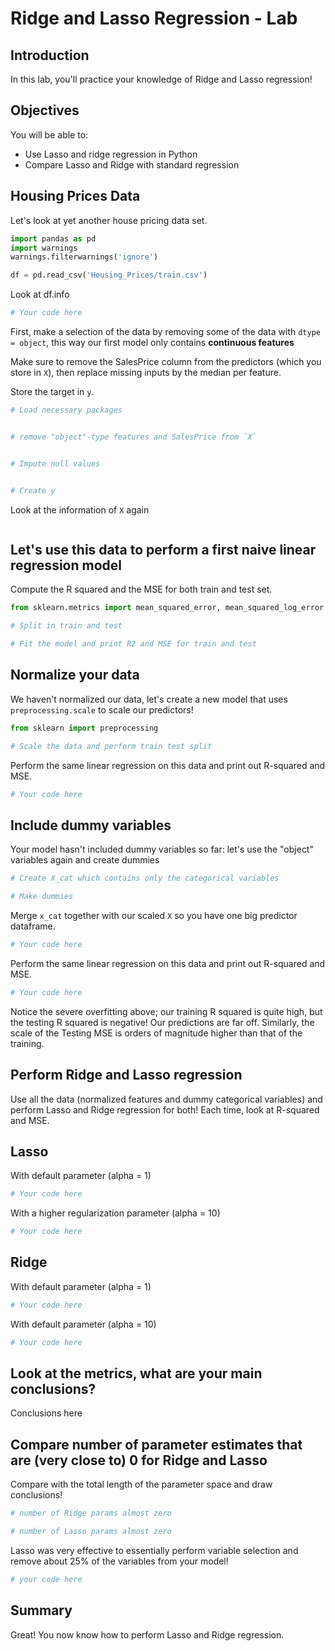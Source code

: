 
# Ridge and Lasso Regression - Lab

## Introduction

In this lab, you'll practice your knowledge of Ridge and Lasso regression!

## Objectives

You will be able to:

* Use Lasso and ridge regression in Python
* Compare Lasso and Ridge with standard regression

## Housing Prices Data

Let's look at yet another house pricing data set.


```python
import pandas as pd
import warnings
warnings.filterwarnings('ignore')

df = pd.read_csv('Housing_Prices/train.csv')
```

Look at df.info


```python
# Your code here
```

First, make a selection of the data by removing some of the data with `dtype = object`, this way our first model only contains **continuous features**

Make sure to remove the SalesPrice column from the predictors (which you store in `X`), then replace missing inputs by the median per feature.

Store the target in `y`.


```python
# Load necessary packages


# remove "object"-type features and SalesPrice from `X`


# Impute null values


# Create y

```

Look at the information of `X` again


```python

```

## Let's use this data to perform a first naive linear regression model

Compute the R squared and the MSE for both train and test set.


```python
from sklearn.metrics import mean_squared_error, mean_squared_log_error

# Split in train and test

# Fit the model and print R2 and MSE for train and test

```

## Normalize your data

We haven't normalized our data, let's create a new model that uses `preprocessing.scale` to scale our predictors!


```python
from sklearn import preprocessing

# Scale the data and perform train test split


```

Perform the same linear regression on this data and print out R-squared and MSE.


```python
# Your code here
```

## Include dummy variables

Your model hasn't included dummy variables so far: let's use the "object" variables again and create dummies


```python
# Create X_cat which contains only the categorical variables
```


```python
# Make dummies

```

Merge `x_cat` together with our scaled `X` so you have one big predictor dataframe.


```python
# Your code here
```

Perform the same linear regression on this data and print out R-squared and MSE.


```python
# Your code here
```

Notice the severe overfitting above; our training R squared is quite high, but the testing R squared is negative! Our predictions are far off. Similarly, the scale of the Testing MSE is orders of magnitude higher than that of the training.

## Perform Ridge and Lasso regression

Use all the data (normalized features and dummy categorical variables) and perform Lasso and Ridge regression for both! Each time, look at R-squared and MSE.

## Lasso

With default parameter (alpha = 1)


```python
# Your code here
```

With a higher regularization parameter (alpha = 10)


```python
# Your code here
```

## Ridge

With default parameter (alpha = 1)


```python
# Your code here
```

With default parameter (alpha = 10)


```python
# Your code here
```

## Look at the metrics, what are your main conclusions?   

Conclusions here

## Compare number of parameter estimates that are (very close to) 0 for Ridge and Lasso

Compare with the total length of the parameter space and draw conclusions!


```python
# number of Ridge params almost zero
```


```python
# number of Lasso params almost zero
```

Lasso was very effective to essentially perform variable selection and remove about 25% of the variables from your model!


```python
# your code here
```

## Summary

Great! You now know how to perform Lasso and Ridge regression.
